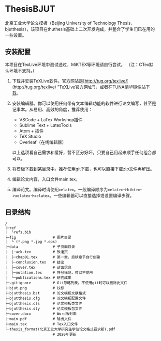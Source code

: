 # ThesisBJUT
北京工业大学论文模板（Beijing University of Technology Thesis，bjutthesis），该项目在thuthesis基础上二次开发完成，并整合了学生们已在用的一些设置。

## 安装配置

本项目在TexLive环境中测试通过，MiKTEX等环境请自行尝试。
（注：CTex默认环境不支持。）

1. 下载并安装TeXLive软件。官方网站是[http://tug.org/texlive/](http://tug.org/texlive/ "TeXLive官方网址")，或者在TUNA清华镜像站[下载](https://mirrors.tuna.tsinghua.edu.cn/CTAN/systems/texlive/Images/ "TUNA TeXLive")。
2. 安装编辑器。你可以使用任何带有文本编辑功能的软件进行论文编写，甚至是记事本。从易用、高效的角度，推荐使用：
   + VSCode + LaTex Workshop插件
   + Sublime Text + LatexTools
   + Atom + 插件
   + TeX Studio
   + Overleaf（在线编辑器）

    以上选项看自己需求和爱好，暂不区分好坏。只要自己用起来顺手任何组合都可以。
3. 将模板下载到某目录中。推荐使用git下载，也可以直接下载zip文件再解压。
4. 编辑论文内容，入口文件main.tex。
5. 编译论文。编译时请使用`xelatex`。一般编译顺序为`xelatex`->`bibtex`->`xelatex`->`xelatex`。一些编辑器可以直接选择或设置编译步骤。

## 目录结构

```
/
├─ref
|  └refs.bib
├─fig                 # 图片目录
|  └ (*.png *.jpg *.eps) 
|─data                # 子页面目录
|  |─ack.tex          # 致谢页
|  ├─chap01.tex       # 第一章，后续章节自行创建
|  ├─conclusion.tex   # 结论
|  ├─cover.tex        # 封面信息
|  ├─notation.tex     # 符号标记，可以不使用
|  └─publications.tex # 研究成果
├─.gitignore          # Git忽略列表，不使用git时可以删除此文件
├─bjut.png            # 校标
├─bjutthesis.bst      # 论文模板文献格式
├─bjutthesis.cfg      # 论文模板配置文件
├─bjutthesis.cls      # 论文模板类文件
├─bjutthesis.sty      # 论文模板包文件
├─cover.docx          # Word版封面
├─main.pdf            # 输出文件
├─main.tex            # Tex入口文件
└─thesis_format(北京工业大学研究生学位论文格式要求新).pdf
                      # 2020年更新
```
